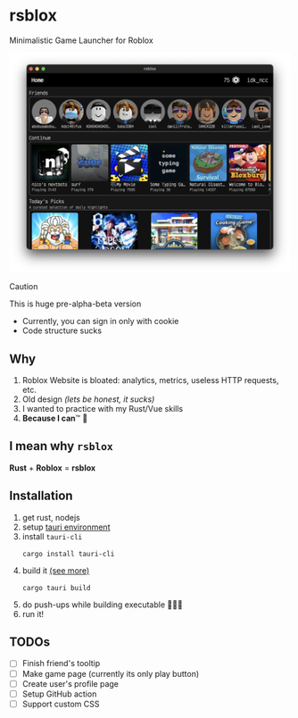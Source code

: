 # rsblox

Minimalistic Game Launcher for Roblox

![Screenshot](docs/screenshot.png)

> [!CAUTION]
> 
> This is huge pre-alpha-beta version
>  - Currently, you can sign in only with cookie
>  - Code structure sucks

## Why

1. Roblox Website is bloated: analytics, metrics, useless HTTP requests, etc.
2. Old design _(lets be honest, it sucks)_
3. I wanted to practice with my Rust/Vue skills
4. **Because I can**™ 🕺

## I mean why `rsblox` 

**Rust** + **Roblox** = **rsblox**

## Installation

1. get rust, nodejs
2. setup [tauri environment](https://tauri.app/v1/guides/getting-started/prerequisites) 
3. install `tauri-cli`
   ```shell
   cargo install tauri-cli
   ```
4. build it [(see more)](https://tauri.app/v1/guides/building/)
   ```shell
   cargo tauri build
   ```
5. do push-ups while building executable 💪💪💪
6. run it! 

## TODOs
- [ ] Finish friend's tooltip
- [ ] Make game page (currently its only play button)
- [ ] Create user's profile page
- [ ] Setup GitHub action
- [ ] Support custom CSS
